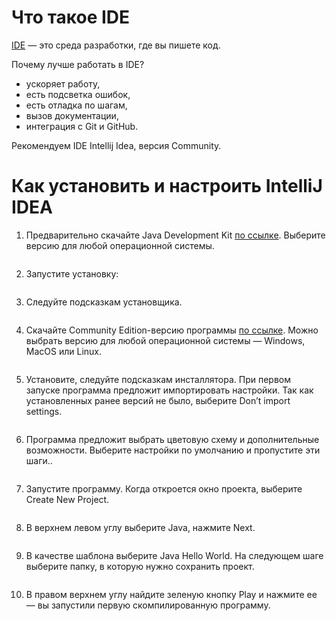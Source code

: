 # Что такое IDE

[IDE](https://ru.wikipedia.org/wiki/%D0%98%D0%BD%D1%82%D0%B5%D0%B3%D1%80%D0%B8%D1%80%D0%BE%D0%B2%D0%B0%D0%BD%D0%BD%D0%B0%D1%8F_%D1%81%D1%80%D0%B5%D0%B4%D0%B0_%D1%80%D0%B0%D0%B7%D1%80%D0%B0%D0%B1%D0%BE%D1%82%D0%BA%D0%B8) — это среда разработки, где вы пишете код. 

Почему лучше работать в IDE?
* ускоряет работу, 
* есть подсветка ошибок, 
* есть отладка по шагам,
* вызов документации,
* интеграция с Git и GitHub.

Рекомендуем IDE Intellij Idea, версия Community.


# Как установить и настроить IntelliJ IDEA 

1. Предварительно скачайте Java Development Kit [по ссылке](https://www.oracle.com/technetwork/java/javase/downloads/jdk11-downloads-5066655.html). Выберите версию для любой операционной системы. 

<img src="img/1.jpg" alt="">

2. Запустите установку:

<img src="img/2.jpg" alt="">

3. Следуйте подсказкам установщика.

<img src="img/3.jpg" alt="">


4. Скачайте Community Edition-версию программы [по ссылке](https://www.jetbrains.com/idea/download/). Можно выбрать версию для любой операционной системы — Windows, MacOS или Linux. 

<img src="img/4.jpg" alt="">


5. Установите, следуйте подсказкам инсталлятора.
При первом запуске программа предложит импортировать настройки. Так как установленных ранее версий не было, выберите Don’t import settings.

<img src="img/5.jpg" alt="">


6. Программа предложит выбрать цветовую схему и дополнительные возможности. Выберите настройки по умолчанию и пропустите эти шаги..

<img src="img/6.jpg" alt="">

7. Запустите программу. Когда откроется окно проекта, выберите Create New Project.

<img src="img/7.jpg" alt="">

8. В верхнем левом углу выберите Java, нажмите Next.

<img src="img/9.jpg" alt="">

9. В качестве шаблона выберите Java Hello World. На следующем шаге выберите папку, в которую нужно сохранить проект.

<img src="img/10.jpg" alt="">


10. В правом верхнем углу найдите зеленую кнопку Play и нажмите ее — вы запустили первую скомпилированную программу.

<img src="img/11.jpg" alt="">

